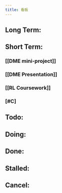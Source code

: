 ```yaml
---
title: 看板
---
```


## Long Term:
## Short Term:
### [[DME mini-project]]
### [[DME Presentation]]
### [[RL Coursework]]
### [#C]
## Todo:
## Doing:
## Done:
## Stalled:
## Cancel: